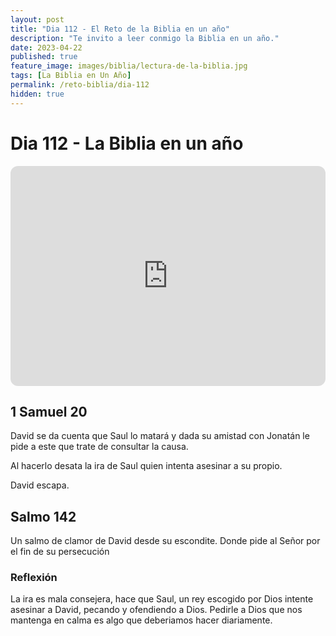 ```yaml
---
layout: post
title: "Dia 112 - El Reto de la Biblia en un año"
description: "Te invito a leer conmigo la Biblia en un año."
date: 2023-04-22
published: true
feature_image: images/biblia/lectura-de-la-biblia.jpg
tags: [La Biblia en Un Año]
permalink: /reto-biblia/dia-112
hidden: true
---
```


# Dia 112 - La Biblia en un año
<iframe style="border-radius:12px" src="https://open.spotify.com/embed/episode/7qEkaNGR3A2n4uFj0cIuE5?utm_source=generator" width="100%" height="352" frameBorder="0" allowfullscreen="" allow="autoplay; clipboard-write; encrypted-media; fullscreen; picture-in-picture" loading="lazy"></iframe>

## 1 Samuel 20
David se da cuenta que Saul lo matará y dada su amistad con Jonatán le pide a este que trate de consultar la causa.

Al hacerlo desata la ira de Saul quien intenta asesinar a su propio.

David escapa.

## Salmo 142
Un salmo de clamor de David desde su escondite. Donde pide al Señor por el fin de su persecución

### Reflexión
La ira es mala consejera, hace que Saul, un rey escogido por Dios intente asesinar a David, pecando y ofendiendo a Dios. Pedirle a Dios que nos mantenga en calma es algo que deberiamos hacer diariamente.

